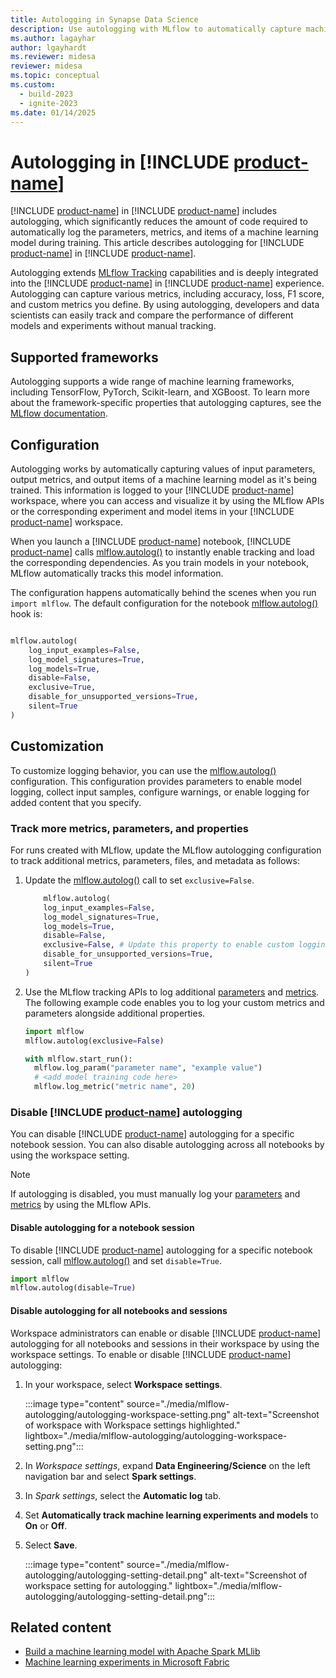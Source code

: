 ```yaml
---
title: Autologging in Synapse Data Science
description: Use autologging with MLflow to automatically capture machine learning metrics and parameters.
ms.author: lagayhar 
author: lgayhardt
ms.reviewer: midesa
reviewer: midesa
ms.topic: conceptual
ms.custom:
  - build-2023
  - ignite-2023
ms.date: 01/14/2025
---
```


# Autologging in [!INCLUDE [product-name](../includes/product-name.md)]

[!INCLUDE [product-name](../data-science/includes/fabric-ds-name.md)] in [!INCLUDE [product-name](../includes/product-name.md)] includes autologging, which significantly reduces the amount of code required to automatically log the parameters, metrics, and items of a machine learning model during training. This article describes autologging for [!INCLUDE [product-name](../data-science/includes/fabric-ds-name.md)] in [!INCLUDE [product-name](../includes/product-name.md)].

Autologging extends [MLflow Tracking](https://mlflow.org/docs/latest/tracking.html#automatic-logging) capabilities and is deeply integrated into the [!INCLUDE [product-name](../data-science/includes/fabric-ds-name.md)] in [!INCLUDE [product-name](../includes/product-name.md)] experience. Autologging can capture various metrics, including accuracy, loss, F1 score, and custom metrics you define. By using autologging, developers and data scientists can easily track and compare the performance of different models and experiments without manual tracking.

## Supported frameworks

Autologging supports a wide range of machine learning frameworks, including TensorFlow, PyTorch, Scikit-learn, and XGBoost. To learn more about the framework-specific properties that autologging captures, see the [MLflow documentation](https://mlflow.org/docs/latest/tracking.html#automatic-logging).

## Configuration

Autologging works by automatically capturing values of input parameters, output metrics, and output items of a machine learning model as it's being trained. This information is logged to your [!INCLUDE [product-name](../includes/product-name.md)] workspace, where you can access and visualize it by using the MLflow APIs or the corresponding experiment and model items in your [!INCLUDE [product-name](../includes/product-name.md)] workspace.

When you launch a [!INCLUDE [product-name](../data-science/includes/fabric-ds-name.md)] notebook, [!INCLUDE [product-name](../includes/product-name.md)] calls [mlflow.autolog()](https://mlflow.org/docs/latest/python_api/mlflow.html#mlflow.autolog) to instantly enable tracking and load the corresponding dependencies. As you train models in your notebook, MLflow automatically tracks this model information.

The configuration happens automatically behind the scenes when you run `import mlflow`. The default configuration for the notebook [mlflow.autolog()](https://mlflow.org/docs/latest/python_api/mlflow.html#mlflow.autolog) hook is:

```python

mlflow.autolog(
    log_input_examples=False,
    log_model_signatures=True,
    log_models=True,
    disable=False,
    exclusive=True,
    disable_for_unsupported_versions=True,
    silent=True
)

```

## Customization

To customize logging behavior, you can use the [mlflow.autolog()](https://mlflow.org/docs/latest/python_api/mlflow.html#mlflow.autolog) configuration. This configuration provides parameters to enable model logging, collect input samples, configure warnings, or enable logging for added content that you specify.

### Track more metrics, parameters, and properties

For runs created with MLflow, update the MLflow autologging configuration to track additional metrics, parameters, files, and metadata as follows:

1. Update the [mlflow.autolog()](https://mlflow.org/docs/latest/python_api/mlflow.html#mlflow.autolog) call to set `exclusive=False`.

    ```python
        mlflow.autolog(
        log_input_examples=False,
        log_model_signatures=True,
        log_models=True,
        disable=False,
        exclusive=False, # Update this property to enable custom logging
        disable_for_unsupported_versions=True,
        silent=True
    )
    ```

1. Use the MLflow tracking APIs to log additional [parameters](https://mlflow.org/docs/latest/python_api/mlflow.html#mlflow.log_param) and [metrics](https://mlflow.org/docs/latest/python_api/mlflow.html#mlflow.log_metric). The following example code enables you to log your custom metrics and parameters alongside additional properties.

    ```python
    import mlflow
    mlflow.autolog(exclusive=False)

    with mlflow.start_run():
      mlflow.log_param("parameter name", "example value")
      # <add model training code here>
      mlflow.log_metric("metric name", 20)
    ```

### Disable [!INCLUDE [product-name](../includes/product-name.md)] autologging

You can disable [!INCLUDE [product-name](../includes/product-name.md)] autologging for a specific notebook session. You can also disable autologging across all notebooks by using the workspace setting.

>[!NOTE]
> If autologging is disabled, you must manually log your [parameters](https://mlflow.org/docs/latest/python_api/mlflow.html#mlflow.log_param) and [metrics](https://mlflow.org/docs/latest/python_api/mlflow.html#mlflow.log_metric) by using the MLflow APIs.

#### Disable autologging for a notebook session

To disable [!INCLUDE [product-name](../includes/product-name.md)] autologging for a specific notebook session, call [mlflow.autolog()](https://mlflow.org/docs/latest/python_api/mlflow.html#mlflow.autolog) and set `disable=True`.

```python
import mlflow
mlflow.autolog(disable=True)
```

#### Disable autologging for all notebooks and sessions

Workspace administrators can enable or disable [!INCLUDE [product-name](../includes/product-name.md)] autologging for all notebooks and sessions in their workspace by using the workspace settings. To enable or disable [!INCLUDE [product-name](../data-science/includes/fabric-ds-name.md)] autologging:

1. In your workspace, select **Workspace settings**.

   :::image type="content" source="./media/mlflow-autologging/autologging-workspace-setting.png" alt-text="Screenshot of workspace with Workspace settings highlighted." lightbox="./media/mlflow-autologging/autologging-workspace-setting.png":::

1. In *Workspace settings*, expand **Data Engineering/Science** on the left navigation bar and select **Spark settings**.
1. In *Spark settings*, select the **Automatic log** tab.
1. Set **Automatically track machine learning experiments and models** to **On** or **Off**.
1. Select **Save**.

   :::image type="content" source="./media/mlflow-autologging/autologging-setting-detail.png" alt-text="Screenshot of workspace setting for autologging." lightbox="./media/mlflow-autologging/autologging-setting-detail.png":::

## Related content

- [Build a machine learning model with Apache Spark MLlib](fabric-sparkml-tutorial.md)
- [Machine learning experiments in Microsoft Fabric](./machine-learning-experiment.md)
